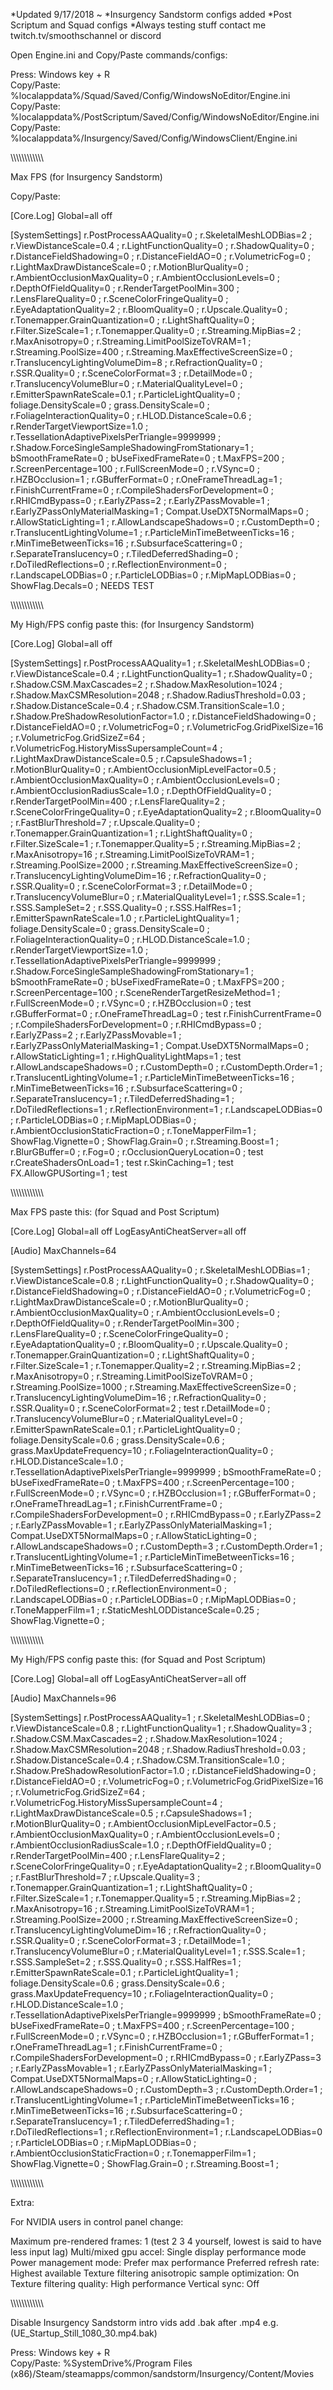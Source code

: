 *Updated 9/17/2018 ~
*Insurgency Sandstorm configs added
*Post Scriptum and Squad configs 
*Always testing stuff contact me twitch.tv/smoothschannel or discord

Open Engine.ini and Copy/Paste commands/configs:

Press:    Windows key + R      
Copy/Paste:    %localappdata%/Squad/Saved/Config/WindowsNoEditor/Engine.ini 
Copy/Paste:    %localappdata%/PostScriptum/Saved/Config/WindowsNoEditor/Engine.ini 
Copy/Paste:    %localappdata%/Insurgency/Saved/Config/WindowsClient/Engine.ini 

\\\\\\\\\\\\\\\\\\\\\\\

Max FPS (for Insurgency Sandstorm)

Copy/Paste:  

[Core.Log]
Global=all off

[SystemSettings]
r.PostProcessAAQuality=0 ;
r.SkeletalMeshLODBias=2 ;
r.ViewDistanceScale=0.4 ;
r.LightFunctionQuality=0 ;
r.ShadowQuality=0 ;
r.DistanceFieldShadowing=0 ;
r.DistanceFieldAO=0 ;
r.VolumetricFog=0 ;
r.LightMaxDrawDistanceScale=0 ;
r.MotionBlurQuality=0 ;
r.AmbientOcclusionMaxQuality=0 ;
r.AmbientOcclusionLevels=0 ;
r.DepthOfFieldQuality=0 ;
r.RenderTargetPoolMin=300 ;
r.LensFlareQuality=0 ;
r.SceneColorFringeQuality=0 ;
r.EyeAdaptationQuality=2 ;
r.BloomQuality=0 ;
r.Upscale.Quality=0 ;
r.Tonemapper.GrainQuantization=0 ;
r.LightShaftQuality=0 ;
r.Filter.SizeScale=1 ;
r.Tonemapper.Quality=0 ;
r.Streaming.MipBias=2 ;
r.MaxAnisotropy=0 ;
r.Streaming.LimitPoolSizeToVRAM=1 ;
r.Streaming.PoolSize=400 ;
r.Streaming.MaxEffectiveScreenSize=0 ;
r.TranslucencyLightingVolumeDim=8 ;
r.RefractionQuality=0 ;
r.SSR.Quality=0 ;
r.SceneColorFormat=3 ;
r.DetailMode=0 ;
r.TranslucencyVolumeBlur=0 ;
r.MaterialQualityLevel=0 ;
r.EmitterSpawnRateScale=0.1 ;
r.ParticleLightQuality=0 ;
foliage.DensityScale=0 ;
grass.DensityScale=0 ;
r.FoliageInteractionQuality=0 ;
r.HLOD.DistanceScale=0.6 ;
r.RenderTargetViewportSize=1.0 ;
r.TessellationAdaptivePixelsPerTriangle=9999999 ;
r.Shadow.ForceSingleSampleShadowingFromStationary=1 ;
bSmoothFrameRate=0 ;
bUseFixedFrameRate=0 ;
t.MaxFPS=200 ;
r.ScreenPercentage=100 ;
r.FullScreenMode=0 ;
r.VSync=0 ;
r.HZBOcclusion=1 ;
r.GBufferFormat=0 ;
r.OneFrameThreadLag=1 ;
r.FinishCurrentFrame=0 ;
r.CompileShadersForDevelopment=0 ;
r.RHICmdBypass=0 ;
r.EarlyZPass=2 ;
r.EarlyZPassMovable=1 ;
r.EarlyZPassOnlyMaterialMasking=1 ;
Compat.UseDXT5NormalMaps=0 ;
r.AllowStaticLighting=1 ; 
r.AllowLandscapeShadows=0 ;
r.CustomDepth=0 ;
r.TranslucentLightingVolume=1 ;
r.ParticleMinTimeBetweenTicks=16 ;
r.MinTimeBetweenTicks=16 ;
r.SubsurfaceScattering=0 ;
r.SeparateTranslucency=0 ;
r.TiledDeferredShading=0 ;
r.DoTiledReflections=0 ;
r.ReflectionEnvironment=0 ;
r.LandscapeLODBias=0 ;
r.ParticleLODBias=0 ; 
r.MipMapLODBias=0 ;
ShowFlag.Decals=0 ; NEEDS TEST

\\\\\\\\\\\\\\\\\\\\\\\

My High/FPS config paste this:  (for Insurgency Sandstorm)

[Core.Log]
Global=all off

[SystemSettings]
r.PostProcessAAQuality=1 ;
r.SkeletalMeshLODBias=0 ;
r.ViewDistanceScale=0.4 ;
r.LightFunctionQuality=1 ;
r.ShadowQuality=0 ;
r.Shadow.CSM.MaxCascades=2 ;
r.Shadow.MaxResolution=1024 ;
r.Shadow.MaxCSMResolution=2048 ;
r.Shadow.RadiusThreshold=0.03 ;
r.Shadow.DistanceScale=0.4 ;
r.Shadow.CSM.TransitionScale=1.0 ;
r.Shadow.PreShadowResolutionFactor=1.0 ;
r.DistanceFieldShadowing=0 ;
r.DistanceFieldAO=0 ;
r.VolumetricFog=0 ;
r.VolumetricFog.GridPixelSize=16 ;
r.VolumetricFog.GridSizeZ=64 ;
r.VolumetricFog.HistoryMissSupersampleCount=4 ;
r.LightMaxDrawDistanceScale=0.5 ;
r.CapsuleShadows=1 ;
r.MotionBlurQuality=0 ;
r.AmbientOcclusionMipLevelFactor=0.5 ;
r.AmbientOcclusionMaxQuality=0 ;
r.AmbientOcclusionLevels=0 ;
r.AmbientOcclusionRadiusScale=1.0 ;
r.DepthOfFieldQuality=0 ;
r.RenderTargetPoolMin=400 ;
r.LensFlareQuality=2 ;
r.SceneColorFringeQuality=0 ;
r.EyeAdaptationQuality=2 ;
r.BloomQuality=0 ;
r.FastBlurThreshold=7 ;
r.Upscale.Quality=0 ;
r.Tonemapper.GrainQuantization=1 ;
r.LightShaftQuality=0 ; 
r.Filter.SizeScale=1 ;
r.Tonemapper.Quality=5 ;
r.Streaming.MipBias=2 ;
r.MaxAnisotropy=16 ;
r.Streaming.LimitPoolSizeToVRAM=1 ;
r.Streaming.PoolSize=2000 ;
r.Streaming.MaxEffectiveScreenSize=0 ;
r.TranslucencyLightingVolumeDim=16 ;
r.RefractionQuality=0 ;
r.SSR.Quality=0 ;
r.SceneColorFormat=3 ;
r.DetailMode=0 ;
r.TranslucencyVolumeBlur=0 ;
r.MaterialQualityLevel=1 ;
r.SSS.Scale=1 ;
r.SSS.SampleSet=2 ;
r.SSS.Quality=0 ;
r.SSS.HalfRes=1 ;
r.EmitterSpawnRateScale=1.0 ;
r.ParticleLightQuality=1 ;
foliage.DensityScale=0 ;
grass.DensityScale=0 ;
r.FoliageInteractionQuality=0 ;
r.HLOD.DistanceScale=1.0 ;
r.RenderTargetViewportSize=1.0 ;
r.TessellationAdaptivePixelsPerTriangle=9999999 ;
r.Shadow.ForceSingleSampleShadowingFromStationary=1 ;
bSmoothFrameRate=0 ;
bUseFixedFrameRate=0 ;
t.MaxFPS=200 ;
r.ScreenPercentage=100 ;
r.SceneRenderTargetResizeMethod=1 ;
r.FullScreenMode=0 ;
r.VSync=0 ;
r.HZBOcclusion=0 ; test
r.GBufferFormat=0 ; 
r.OneFrameThreadLag=0 ; test
r.FinishCurrentFrame=0 ;
r.CompileShadersForDevelopment=0 ;
r.RHICmdBypass=0 ;
r.EarlyZPass=2 ;
r.EarlyZPassMovable=1 ;
r.EarlyZPassOnlyMaterialMasking=1 ;
Compat.UseDXT5NormalMaps=0 ;
r.AllowStaticLighting=1 ;
r.HighQualityLightMaps=1 ; test 
r.AllowLandscapeShadows=0 ;
r.CustomDepth=0 ;
r.CustomDepth.Order=1 ;
r.TranslucentLightingVolume=1 ;
r.ParticleMinTimeBetweenTicks=16 ;
r.MinTimeBetweenTicks=16 ;
r.SubsurfaceScattering=0 ;
r.SeparateTranslucency=1 ;
r.TiledDeferredShading=1 ;
r.DoTiledReflections=1 ;
r.ReflectionEnvironment=1 ;
r.LandscapeLODBias=0 ;
r.ParticleLODBias=0 ;
r.MipMapLODBias=0 ;
r.AmbientOcclusionStaticFraction=0 ;
r.ToneMapperFilm=1 ;
ShowFlag.Vignette=0 ;
ShowFlag.Grain=0 ;
r.Streaming.Boost=1 ;
r.BlurGBuffer=0 ;
r.Fog=0 ;
r.OcclusionQueryLocation=0 ; test
r.CreateShadersOnLoad=1 ; test 
r.SkinCaching=1 ; test
FX.AllowGPUSorting=1 ; test

\\\\\\\\\\\\\\\\\\\\\\\

Max FPS paste this:  (for Squad and Post Scriptum)

[Core.Log]
Global=all off
LogEasyAntiCheatServer=all off

[Audio]
MaxChannels=64

[SystemSettings]
r.PostProcessAAQuality=0 ;
r.SkeletalMeshLODBias=1 ;
r.ViewDistanceScale=0.8 ;
r.LightFunctionQuality=0 ;
r.ShadowQuality=0 ;
r.DistanceFieldShadowing=0 ;
r.DistanceFieldAO=0 ;
r.VolumetricFog=0 ;
r.LightMaxDrawDistanceScale=0 ;
r.MotionBlurQuality=0 ;
r.AmbientOcclusionMaxQuality=0 ;
r.AmbientOcclusionLevels=0 ;
r.DepthOfFieldQuality=0 ;
r.RenderTargetPoolMin=300 ;
r.LensFlareQuality=0 ;
r.SceneColorFringeQuality=0 ;
r.EyeAdaptationQuality=0 ;
r.BloomQuality=0 ;
r.Upscale.Quality=0 ;
r.Tonemapper.GrainQuantization=0 ;
r.LightShaftQuality=0 ;
r.Filter.SizeScale=1 ;
r.Tonemapper.Quality=2 ;
r.Streaming.MipBias=2 ;
r.MaxAnisotropy=0 ;
r.Streaming.LimitPoolSizeToVRAM=0 ;
r.Streaming.PoolSize=1000 ;
r.Streaming.MaxEffectiveScreenSize=0 ; 
r.TranslucencyLightingVolumeDim=16 ;
r.RefractionQuality=0 ;
r.SSR.Quality=0 ;
r.SceneColorFormat=2 ; test
r.DetailMode=0 ;
r.TranslucencyVolumeBlur=0 ;
r.MaterialQualityLevel=0 ;
r.EmitterSpawnRateScale=0.1 ;
r.ParticleLightQuality=0 ;
foliage.DensityScale=0.6 ;
grass.DensityScale=0.6 ;
grass.MaxUpdateFrequency=10 ;
r.FoliageInteractionQuality=0 ;
r.HLOD.DistanceScale=1.0 ;
r.TessellationAdaptivePixelsPerTriangle=9999999 ;
bSmoothFrameRate=0 ;
bUseFixedFrameRate=0 ;
t.MaxFPS=400 ;
r.ScreenPercentage=100 ;
r.FullScreenMode=0 ;
r.VSync=0 ;
r.HZBOcclusion=1 ; 
r.GBufferFormat=0 ;
r.OneFrameThreadLag=1 ; 
r.FinishCurrentFrame=0 ;
r.CompileShadersForDevelopment=0 ;
r.RHICmdBypass=0 ;
r.EarlyZPass=2 ; 
r.EarlyZPassMovable=1 ; 
r.EarlyZPassOnlyMaterialMasking=1 ; 
Compat.UseDXT5NormalMaps=0 ; 
r.AllowStaticLighting=0 ;
r.AllowLandscapeShadows=0 ;
r.CustomDepth=3 ;
r.CustomDepth.Order=1 ; 
r.TranslucentLightingVolume=1 ; 
r.ParticleMinTimeBetweenTicks=16 ;
r.MinTimeBetweenTicks=16 ;
r.SubsurfaceScattering=0 ;
r.SeparateTranslucency=1 ;
r.TiledDeferredShading=0 ;
r.DoTiledReflections=0 ;
r.ReflectionEnvironment=0 ;
r.LandscapeLODBias=0 ;
r.ParticleLODBias=0 ; 
r.MipMapLODBias=0 ;
r.ToneMapperFilm=1 ;
r.StaticMeshLODDistanceScale=0.25 ;
ShowFlag.Vignette=0 ;

\\\\\\\\\\\\\\\\\\\\\\\

My High/FPS config paste this:  (for Squad and Post Scriptum)

[Core.Log]
Global=all off
LogEasyAntiCheatServer=all off

[Audio]
MaxChannels=96

[SystemSettings]
r.PostProcessAAQuality=1 ;
r.SkeletalMeshLODBias=0 ;
r.ViewDistanceScale=0.8 ;
r.LightFunctionQuality=1 ;
r.ShadowQuality=3 ;
r.Shadow.CSM.MaxCascades=2 ;
r.Shadow.MaxResolution=1024 ;
r.Shadow.MaxCSMResolution=2048 ;
r.Shadow.RadiusThreshold=0.03 ;
r.Shadow.DistanceScale=0.4 ;
r.Shadow.CSM.TransitionScale=1.0 ;
r.Shadow.PreShadowResolutionFactor=1.0 ;
r.DistanceFieldShadowing=0 ;
r.DistanceFieldAO=0 ;
r.VolumetricFog=0 ;
r.VolumetricFog.GridPixelSize=16 ;
r.VolumetricFog.GridSizeZ=64 ;
r.VolumetricFog.HistoryMissSupersampleCount=4 ;
r.LightMaxDrawDistanceScale=0.5 ;
r.CapsuleShadows=1 ;
r.MotionBlurQuality=0 ;
r.AmbientOcclusionMipLevelFactor=0.5 ;
r.AmbientOcclusionMaxQuality=0 ;
r.AmbientOcclusionLevels=0 ;
r.AmbientOcclusionRadiusScale=1.0 ;
r.DepthOfFieldQuality=0 ;
r.RenderTargetPoolMin=400 ;
r.LensFlareQuality=2 ;
r.SceneColorFringeQuality=0 ;
r.EyeAdaptationQuality=2 ;
r.BloomQuality=0 ;
r.FastBlurThreshold=7 ;
r.Upscale.Quality=3 ;
r.Tonemapper.GrainQuantization=1 ;
r.LightShaftQuality=0 ;
r.Filter.SizeScale=1 ;
r.Tonemapper.Quality=5 ;
r.Streaming.MipBias=2 ;
r.MaxAnisotropy=16 ;
r.Streaming.LimitPoolSizeToVRAM=1 ;
r.Streaming.PoolSize=2000 ;
r.Streaming.MaxEffectiveScreenSize=0 ;
r.TranslucencyLightingVolumeDim=16 ;
r.RefractionQuality=0 ;
r.SSR.Quality=0 ;
r.SceneColorFormat=3 ;
r.DetailMode=1 ;
r.TranslucencyVolumeBlur=0 ;
r.MaterialQualityLevel=1 ;
r.SSS.Scale=1 ;
r.SSS.SampleSet=2 ;
r.SSS.Quality=0 ;
r.SSS.HalfRes=1 ;
r.EmitterSpawnRateScale=0.1 ;
r.ParticleLightQuality=1 ;
foliage.DensityScale=0.6 ;
grass.DensityScale=0.6 ;
grass.MaxUpdateFrequency=10 ;
r.FoliageInteractionQuality=0 ;
r.HLOD.DistanceScale=1.0 ;
r.TessellationAdaptivePixelsPerTriangle=9999999 ;
bSmoothFrameRate=0 ;
bUseFixedFrameRate=0 ;
t.MaxFPS=400 ;
r.ScreenPercentage=100 ;
r.FullScreenMode=0 ;
r.VSync=0 ;
r.HZBOcclusion=1 ;
r.GBufferFormat=1 ;
r.OneFrameThreadLag=1 ;
r.FinishCurrentFrame=0 ;
r.CompileShadersForDevelopment=0 ;
r.RHICmdBypass=0 ;
r.EarlyZPass=3 ;
r.EarlyZPassMovable=1 ;
r.EarlyZPassOnlyMaterialMasking=1 ;
Compat.UseDXT5NormalMaps=0 ;
r.AllowStaticLighting=0 ;
r.AllowLandscapeShadows=0 ;
r.CustomDepth=3 ;
r.CustomDepth.Order=1 ;
r.TranslucentLightingVolume=1 ;
r.ParticleMinTimeBetweenTicks=16 ;
r.MinTimeBetweenTicks=16 ;
r.SubsurfaceScattering=0 ;
r.SeparateTranslucency=1 ;
r.TiledDeferredShading=1 ;
r.DoTiledReflections=1 ;
r.ReflectionEnvironment=1 ;
r.LandscapeLODBias=0 ;
r.ParticleLODBias=0 ;
r.MipMapLODBias=0 ;
r.AmbientOcclusionStaticFraction=0 ;
r.TonemapperFilm=1 ;
ShowFlag.Vignette=0 ;
ShowFlag.Grain=0 ;
r.Streaming.Boost=1 ;

\\\\\\\\\\\\\\\\\\\\\\\

Extra:

For NVIDIA users in control panel change:

Maximum pre-rendered frames: 1  (test 2 3 4 yourself, lowest is said to have less input lag)
Multi/mixed gpu accel: Single display performance mode
Power management mode: Prefer max performance
Preferred refresh rate: Highest available
Texture filtering anisotropic sample optimization: On
Texture filtering quality: High performance
Vertical sync: Off

\\\\\\\\\\\\\\\\\\\\\\\

Disable Insurgency Sandstorm intro vids add .bak after .mp4 e.g. (UE_Startup_Still_1080_30.mp4.bak)

Press:    Windows key + R    
Copy/Paste:    %SystemDrive%/Program Files (x86)/Steam/steamapps/common/sandstorm/Insurgency/Content/Movies
